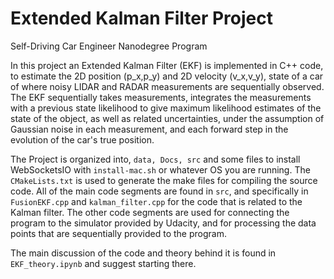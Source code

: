 # Extended Kalman Filter Project
Self-Driving Car Engineer Nanodegree Program

In this project an Extended Kalman Filter (EKF) is implemented in C++ code, to estimate the 2D position (p_x,p_y) and 2D velocity (v_x,v_y), state of a car of where noisy LIDAR and RADAR measurements are sequentially observed.  The EKF sequentially takes measurements, integrates the measurements with a previous state likelihood to give maximum likelihood estimates of the state of the object, as well as related uncertainties, under the assumption of Gaussian noise in each measurement, and each forward step in the evolution of the car's true position. 

The Project is organized into, `data, Docs, src` and some files to install WebSocketsIO with `install-mac.sh` or whatever OS you are running.  The `CMakeLists.txt` is used to generate the make files for compiling the source code.  All of the main code segments are found in `src`, and specifically in `FusionEKF.cpp` and `kalman_filter.cpp` for the code that is related to the Kalman filter.  The other code segments are used for connecting the program to the simulator provided by Udacity, and for processing the data points that are sequentially provided to the program.  

The main discussion of the code and theory behind it is found in `EKF_theory.ipynb` and suggest starting there.
